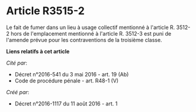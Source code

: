 # Article R3515-2

Le fait de fumer dans un lieu à usage collectif mentionné à l'article R. 3512-2 hors de l'emplacement mentionné à l'article
R. 3512-3 est puni de l'amende prévue pour les contraventions de la troisième classe.

**Liens relatifs à cet article**

_Cité par_:

  - Décret n°2016-541 du 3 mai 2016 - art. 19 (Ab)
  - Code de procédure pénale - art. R48-1 (V)

_Créé par_:

  - Décret n°2016-1117 du 11 août 2016 - art. 1
